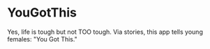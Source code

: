 # YouGotThis

Yes, life is tough but not TOO tough.
Via stories, this app tells young females: "You Got This." 
